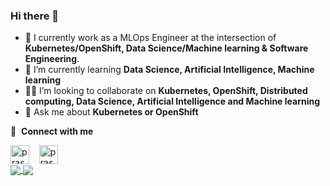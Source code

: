 ### Hi there 👋

- 🔭 I currently work as a MLOps Engineer at the intersection of **Kubernetes/OpenShift, Data Science/Machine learning & Software Engineering**.
- 🌱 I’m currently learning **Data Science, Artificial Intelligence, Machine learning**
- 👨‍💻 I’m looking to collaborate on **Kubernetes, OpenShift, Distributed computing, Data Science, Artificial Intelligence and Machine learning**
- 💬 Ask me about **Kubernetes or OpenShift**

🔗 &nbsp;**Connect with me**
<p align="left">
<a href="https://www.linkedin.com/in/paravatha" target="blank"><img align="center" src="https://upload.wikimedia.org/wikipedia/commons/c/ca/LinkedIn_logo_initials.png" alt="prasadlinkedin" height="30" width="30" /></a>
&nbsp;&nbsp;
<a href="https://medium.com/@paravatha" target="blank"><img align="center" src="https://miro.medium.com/fit/c/288/288/1*sHhtYhaCe2Uc3IU0IgKwIQ.png" alt="prasadmedium" height="30" width="30" /></a>  
<br>
<a href="https://github.com/paravatha?tab=repositories">
  <img align="center" src="https://github-readme-stats.vercel.app/api?username=paravatha&count_private=true&show_icons=true" />
</a>  
<a href="https://github.com/paravatha?tab=repositories">
  <img align="center" src="https://github-readme-stats.vercel.app/api/top-langs/?username=paravatha&langs_count=10" />
</a>  
